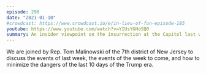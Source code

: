 ```yaml
---
episode: 290
date: "2021-01-10"
#crowdcast: https://www.crowdcast.io/e/in-lieu-of-fun-episode-185
youtube: https://www.youtube.com/watch?v=YIUsYGHoSQ0
summary: An insider viewpoint on the insurrection at the Capitol last week
---
```

We are joined by Rep. Tom Malinowski of the 7th district of New Jersey to
discuss the events of last week, the events of the week to come, and how to
minimize the dangers of the last 10 days of the Trump era.
